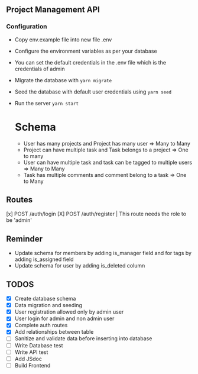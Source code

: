 ## Project Management API

### Configuration

- Copy env.example file into new file .env
- Configure the environment variables as per your database
- You can set the default credentials in the .env file which is the credentials of admin
- Migrate the database with
  `yarn migrate`
- Seed the database with default user credentials using
  `yarn seed`

- Run the server
  `yarn start`

  # Schema

  - User has many projects and Project has many user => Many to Many
  - Project can have multiple task and Task belongs to a project => One to many
  - User can have multiple task and task can be tagged to multiple users => Many to Many
  - Task has multiple comments and comment belong to a task => One to Many

## Routes

[x] POST /auth/login
[X] POST /auth/register | This route needs the role to be 'admin'

## Reminder

- Update schema for members by adding is_manager field and for tags by adding is_assigned field
- Update schema for user by adding is_deleted column

## TODOS

- [x] Create database schema
- [x] Data migration and seeding
- [x] User registration allowed only by admin user
- [x] User login for admin and non admin user
- [x] Complete auth routes
- [x] Add relationships between table
- [ ] Sanitize and validate data before inserting into database
- [ ] Write Database test
- [ ] Write API test
- [ ] Add JSdoc
- [ ] Build Frontend

